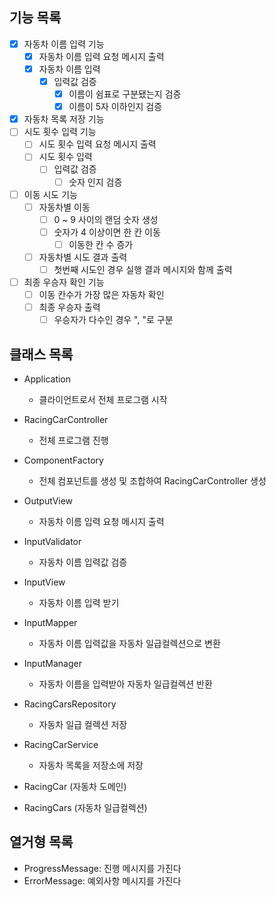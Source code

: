 ## 기능 목록

- [x] 자동차 이름 입력 기능
    - [x] 자동차 이름 입력 요청 메시지 출력
    - [x] 자동차 이름 입력
        - [x] 입력값 검증
            - [x] 이름이 쉼표로 구분됐는지 검증
            - [x] 이름이 5자 이하인지 검증
- [x] 자동차 목록 저장 기능
- [ ] 시도 횟수 입력 기능
    - [ ] 시도 횟수 입력 요청 메시지 출력
    - [ ] 시도 횟수 입력
        - [ ] 입력값 검증
            - [ ] 숫자 인지 검증
- [ ] 이동 시도 기능
    - [ ] 자동차별 이동
        - [ ] 0 ~ 9 사이의 랜덤 숫자 생성
        - [ ] 숫자가 4 이상이면 한 칸 이동
            - [ ] 이동한 칸 수 증가
    - [ ] 자동차별 시도 결과 출력
        - [ ] 첫번째 시도인 경우 실행 결과 메시지와 함께 출력
- [ ] 최종 우승자 확인 기능
    - [ ] 이동 칸수가 가장 많은 자동차 확인
    - [ ] 최종 우승자 출력
        - [ ] 우승자가 다수인 경우 ", "로 구분

## 클래스 목록

- Application
    - 클라이언트로서 전체 프로그램 시작

- RacingCarController
    - 전체 프로그램 진행

- ComponentFactory
    - 전체 컴포넌트를 생성 및 조합하여 RacingCarController 생성

- OutputView
    - 자동차 이름 입력 요청 메시지 출력

- InputValidator
    - 자동차 이름 입력값 검증

- InputView
    - 자동차 이름 입력 받기

- InputMapper
    - 자동차 이름 입력값을 자동차 일급컬렉션으로 변환

- InputManager
    - 자동차 이름을 입력받아 자동차 일급컬렉션 반환

- RacingCarsRepository
    - 자동차 일급 컬렉션 저장

- RacingCarService
    - 자동차 목록을 저장소에 저장

- RacingCar (자동차 도메인)

- RacingCars (자동차 일급컬렉션)

## 열거형 목록

- ProgressMessage: 진행 메시지를 가진다
- ErrorMessage: 예외사항 메시지를 가진다

